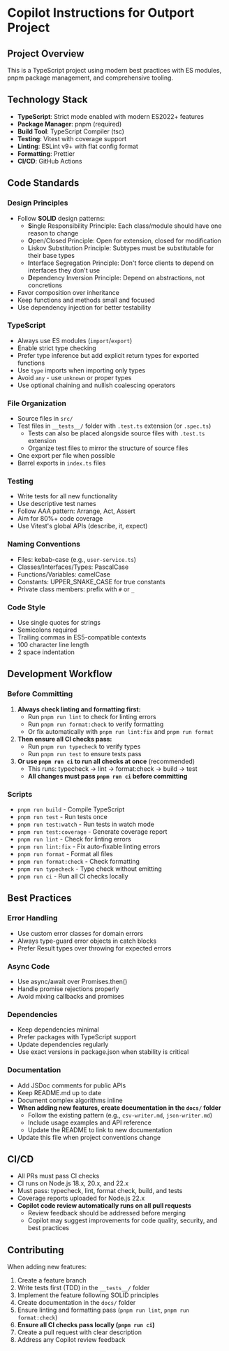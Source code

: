 # Copilot Instructions for Outport Project

## Project Overview

This is a TypeScript project using modern best practices with ES modules, pnpm package management, and comprehensive tooling.

## Technology Stack

- **TypeScript**: Strict mode enabled with modern ES2022+ features
- **Package Manager**: pnpm (required)
- **Build Tool**: TypeScript Compiler (tsc)
- **Testing**: Vitest with coverage support
- **Linting**: ESLint v9+ with flat config format
- **Formatting**: Prettier
- **CI/CD**: GitHub Actions

## Code Standards

### Design Principles

- Follow **SOLID** design patterns:
  - **S**ingle Responsibility Principle: Each class/module should have one reason to change
  - **O**pen/Closed Principle: Open for extension, closed for modification
  - **L**iskov Substitution Principle: Subtypes must be substitutable for their base types
  - **I**nterface Segregation Principle: Don't force clients to depend on interfaces they don't use
  - **D**ependency Inversion Principle: Depend on abstractions, not concretions
- Favor composition over inheritance
- Keep functions and methods small and focused
- Use dependency injection for better testability

### TypeScript

- Always use ES modules (`import`/`export`)
- Enable strict type checking
- Prefer type inference but add explicit return types for exported functions
- Use `type` imports when importing only types
- Avoid `any` - use `unknown` or proper types
- Use optional chaining and nullish coalescing operators

### File Organization

- Source files in `src/`
- Test files in `__tests__/` folder with `.test.ts` extension (or `.spec.ts`)
  - Tests can also be placed alongside source files with `.test.ts` extension
  - Organize test files to mirror the structure of source files
- One export per file when possible
- Barrel exports in `index.ts` files

### Testing

- Write tests for all new functionality
- Use descriptive test names
- Follow AAA pattern: Arrange, Act, Assert
- Aim for 80%+ code coverage
- Use Vitest's global APIs (describe, it, expect)

### Naming Conventions

- Files: kebab-case (e.g., `user-service.ts`)
- Classes/Interfaces/Types: PascalCase
- Functions/Variables: camelCase
- Constants: UPPER_SNAKE_CASE for true constants
- Private class members: prefix with `#` or `_`

### Code Style

- Use single quotes for strings
- Semicolons required
- Trailing commas in ES5-compatible contexts
- 100 character line length
- 2 space indentation

## Development Workflow

### Before Committing

1. **Always check linting and formatting first:**
   - Run `pnpm run lint` to check for linting errors
   - Run `pnpm run format:check` to verify formatting
   - Or fix automatically with `pnpm run lint:fix` and `pnpm run format`
2. **Then ensure all CI checks pass:**
   - Run `pnpm run typecheck` to verify types
   - Run `pnpm run test` to ensure tests pass
3. **Or use `pnpm run ci` to run all checks at once** (recommended)
   - This runs: typecheck → lint → format:check → build → test
   - **All changes must pass `pnpm run ci` before committing**

### Scripts

- `pnpm run build` - Compile TypeScript
- `pnpm run test` - Run tests once
- `pnpm run test:watch` - Run tests in watch mode
- `pnpm run test:coverage` - Generate coverage report
- `pnpm run lint` - Check for linting errors
- `pnpm run lint:fix` - Fix auto-fixable linting errors
- `pnpm run format` - Format all files
- `pnpm run format:check` - Check formatting
- `pnpm run typecheck` - Type check without emitting
- `pnpm run ci` - Run all CI checks locally

## Best Practices

### Error Handling

- Use custom error classes for domain errors
- Always type-guard error objects in catch blocks
- Prefer Result types over throwing for expected errors

### Async Code

- Use async/await over Promises.then()
- Handle promise rejections properly
- Avoid mixing callbacks and promises

### Dependencies

- Keep dependencies minimal
- Prefer packages with TypeScript support
- Update dependencies regularly
- Use exact versions in package.json when stability is critical

### Documentation

- Add JSDoc comments for public APIs
- Keep README.md up to date
- Document complex algorithms inline
- **When adding new features, create documentation in the `docs/` folder**
  - Follow the existing pattern (e.g., `csv-writer.md`, `json-writer.md`)
  - Include usage examples and API reference
  - Update the README to link to new documentation
- Update this file when project conventions change

## CI/CD

- All PRs must pass CI checks
- CI runs on Node.js 18.x, 20.x, and 22.x
- Must pass: typecheck, lint, format check, build, and tests
- Coverage reports uploaded for Node.js 22.x
- **Copilot code review automatically runs on all pull requests**
  - Review feedback should be addressed before merging
  - Copilot may suggest improvements for code quality, security, and best practices

## Contributing

When adding new features:

1. Create a feature branch
2. Write tests first (TDD) in the `__tests__/` folder
3. Implement the feature following SOLID principles
4. Create documentation in the `docs/` folder
5. Ensure linting and formatting pass (`pnpm run lint`, `pnpm run format:check`)
6. **Ensure all CI checks pass locally (`pnpm run ci`)**
7. Create a pull request with clear description
8. Address any Copilot review feedback
